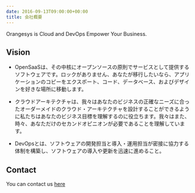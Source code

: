 ```yaml
---
date: 2016-09-13T09:00:00+00:00
title: 会社概要
---
```

Orangesys is Cloud and DevOps Empower Your Business.

## Vision
- OpenSaaSは、その中核にオープンソースの原則でサービスとして提供するソフトウェアです。ロックがありません、あなたが移行したいなら、アプリケーションのコピーをエクスポート、コード、データベース、およびデザインを好きな場所に移動します。

- クラウドアーキテクチャは、我々はあなたのビジネスの正確なニーズに合ったオーダーメイドのクラウド・アーキテクチャを設計することができるように私たちはあなたのビジネス目標を理解するのに役立ちます。我々はまた、時々、あなただけのセカンドオピニオンが必要であることを理解しています。

- DevOpsとは、ソフトウェアの開発担当と導入・運用担当が密接に協力する体制を構築し、ソフトウェアの導入や更新を迅速に進めること。

## Contact
You can contact us [here](/contact/)
